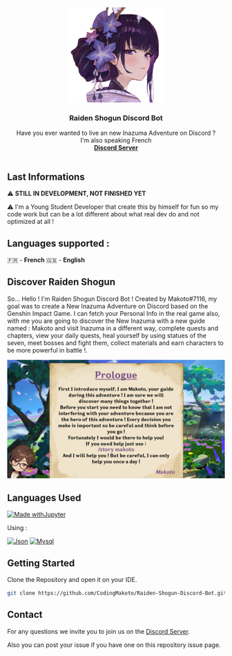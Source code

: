 <a name="readme-top"></a>



<br />
<div align="center">
   <img src="images/avatar-gitbook.png" alt="Logo" width="220" height="220">

  <h3 align="center">Raiden Shogun Discord Bot</h3>

  <p align="center">
    Have you ever wanted to live an new Inazuma Adventure on Discord ?
    <br />
    I'm also speaking French
    <br />
    <!--<a href="https://raidenshogun.gitbook.io/docs"><strong>Documentation</strong></a>--><a href="https://discord.gg/2AePNcphrs"><strong>Discord Server</strong></a>
    <br />
    <br />
  </p>
</div>

## Last Informations

⚠️ **STILL IN DEVELOPMENT, NOT FINISHED YET**

⚠️ I'm a Young Student Developer that create this by himself for fun so my code work but can be a lot different about what real dev do and not optimized at all !

## Languages supported :

🇫🇷 - **French**
🇬🇧 - **English**

## Discover Raiden Shogun

So... Hello ! I'm Raiden Shogun Discord Bot ! Created by Makoto#7116, my goal was to create a New Inazuma Adventure on Discord based on the Genshin Impact Game. I can fetch your Personal Info in the real game also, with me you are going to discover the New Inazuma with a new guide named : Makoto and visit Inazuma in a different way, complete quests and chapters, view your daily quests, heal yourself by using statues of the seven, meet bosses and fight them, collect materials and earn characters to be more powerful in battle !.

<p align="center">
  <img src="images/1-english.jpg"/>
</p>



## Languages Used

[![Made withJupyter](https://img.shields.io/badge/Made%20with-Python-yellow?style=for-the-badge&logo=Python)](https://python.org/)

Using :

[![Json][JSON]][JSON-url]
[![Mysql][MySQL]][MySQL-url]




## Getting Started

Clone the Repository and open it on your IDE.
   ```sh
   git clone https://github.com/CodingMakoto/Raiden-Shogun-Discord-Bot.git
   ```



## Contact

For any questions we invite you to join us on the [Discord Server](https://discord.gg/2AePNcphrs).

Also you can post your issue if you have one on this repository issue page.

[raiden-example]: images/example.jpeg

[JSON]: https://img.shields.io/badge/Json-f7df1e?style=for-the-badge&logo=json&logoColor=383838
[JSON-url]: https://json.org/

[MySQL]: https://img.shields.io/badge/MySQL-005B75?style=for-the-badge&logo=mysql&logoColor=F3A01F
[MySQL-url]: https://www.mysql.com/
